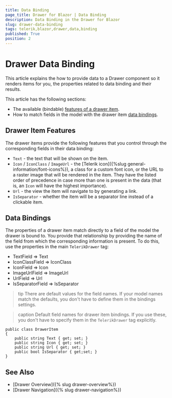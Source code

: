 ```yaml
---
title: Data Binding
page_title: Drawer for Blazor | Data Binding
description: Data Binding in the Drawer for Blazor
slug: drawer-data-binding
tags: telerik,blazor,drawer,data,binding
published: True
position: 2
---
```


# Drawer Data Binding

This article explains the how to provide data to a Drawer component so it renders items for you, the properties related to data binding and their results.

This article has the following sections:

* The available (bindable) [features of a drawer item](#drawer-item-features).
* How to match fields in the model with the drawer item [data bindings](#data-bindings).


## Drawer Item Features

The drawer items provide the following features that you control through the corresponding fields in their data binding:


* `Text` - the text that will be shown on the item.
* `Icon` / `IconClass` / `ImageUrl` - the [Telerik icon]({%slug general-information/font-icons%}), a class for a custom font icon, or the URL to a raster image that will be rendered in the item. They have the listed order of precedence in case more than one is present in the data (that is, an `Icon` will have the highest importance).
* `Url` - the view the item will navigate to by generating a link.
* `IsSeparator` - whether the item will be a separator line instead of a clickable item.

## Data Bindings

The properties of a drawer item match directly to a field of the model the drawer is bound to. You provide that relationship by providing the name of the field from which the corresponding information is present. To do this, use the properties in the main `TelerikDrawer` tag:


* TextField => Text
* IconClassField => IconClass
* IconField => Icon
* ImageUrlField => ImageUrl
* UrlField => Url
* IsSeparatorField => IsSeparator


>tip There are default values for the field names. If your model names match the defaults, you don't have to define them in the bindings settings.

>caption Default field names for drawer item bindings. If you use these, you don't have to specify them in the `TelerikDrawer` tag explicitly.

````CSHTML
public class DrawerItem
{
	public string Text { get; set; }
	public string Icon { get; set; }
	public string Url { get; set; }
	public bool IsSeparator { get;set; }
}
````




## See Also

* [Drawer Overview]({% slug drawer-overview%})
* [Drawer Navigation]({% slug drawer-navigation%})

